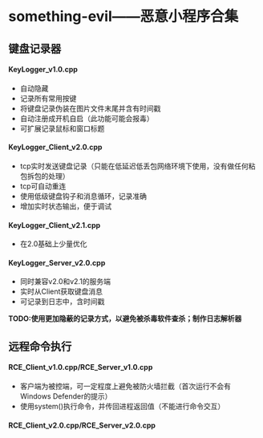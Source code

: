 # something-evil——恶意小程序合集
## 键盘记录器
#### KeyLogger_v1.0.cpp
+ 自动隐藏
+ 记录所有常用按键
+ 将键盘记录伪装在图片文件末尾并含有时间戳
+ 自动注册成开机自启（此功能可能会报毒）
+ 可扩展记录鼠标和窗口标题

#### KeyLogger_Client_v2.0.cpp
+ tcp实时发送键盘记录（只能在低延迟低丢包网络环境下使用，没有做任何粘包拆包的处理）
+ tcp可自动重连
+ 使用低级键盘钩子和消息循环，记录准确
+ 增加实时状态输出，便于调试

#### KeyLogger_Client_v2.1.cpp
+ 在2.0基础上少量优化

#### KeyLogger_Server_v2.0.cpp
+ 同时兼容v2.0和v2.1的服务端
+ 实时从Client获取键盘消息
+ 可记录到日志中，含时间戳

**TODO:使用更加隐蔽的记录方式，以避免被杀毒软件查杀；制作日志解析器**

## 远程命令执行
#### RCE_Client_v1.0.cpp/RCE_Server_v1.0.cpp
+ 客户端为被控端，可一定程度上避免被防火墙拦截（首次运行不会有Windows Defender的提示）
+ 使用system()执行命令，并传回进程返回值（不能进行命令交互）

#### RCE_Client_v2.0.cpp/RCE_Server_v2.0.cpp

